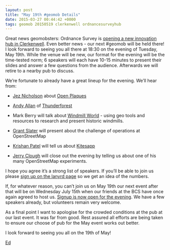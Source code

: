 ```yaml
--- 
layout: post
title: "May 19th #geomob Details"
date: 2015-03-27 00:44:42 +0000
tags: geomob 20150519 clerkenwell ordnancesurveyhub
---
```

Great news geomobsters: Ordnance Survey is [opening a new innovation hub in Clerkenwell](http://www.ordnancesurvey.co.uk/innovate/hub/index.html). Even better news - our next #geomob will be held there! I look forward to seeing you all there at 18:30 on the evening of Tuesday, May 19th. While the venue will be new, our format for the evening will be the time-tested norm; 6 speakers will each have 10-15 minutes to present their slides and answer a few questions from the audience. Afterwards we will retire to a nearby pub to discuss. 

We’re fortunate to already have a great lineup for the evening. We’ll hear from: 

*   [Jez Nicholson](https://twitter.com/jnicho02) about [Open Plaques](http://openplaques.org/)
*   [Andy Allan](https://twitter.com/gravitystorm) of [Thunderforest](http://thunderforest.com/)
*   Mark Berry will talk about [Windmill World](http://www.windmillworld.com/) - using geo tools and resources to research and present historic windmills.
*   [Grant Slater](https://twitter.com/firefishy1) will present about the challenge of operations at OpenStreetMap
*   [Krishan Patel](http://www.krishan711.com/) will tell us about [Kitesapp](http://www.kitesapp.com/)   

*   [Jerry Clough](http://sk53-osm.blogspot.co.uk/) will close out the evening by telling us about one of his many OpenStreetMap experiments. 

I hope you agree it’s a strong list of speakers. If you’ll be able to join us please [sign up on the lanyrd page](http://lanyrd.com/2015/geomob-may/) so we get an idea of the numbers. 

If, for whatever reason, you can’t join us on May 19th our next event after that will be on Wednesday July 15th when our friends at the BCS have once again agreed to host us. [Signup is now open for the evening](http://lanyrd.com/2015/geomob-july/). We have a few speakers already, but volunteers remain very welcome.

As a final point I want to apologise for the crowded conditions at the pub at our last event. It was far from good. Rest assured all efforts are being taken to ensure our choose of pub for the May event works out better.

I look forward to seeing you all on the 19th of May!  

[Ed](https://twitter.com/freyfogle)